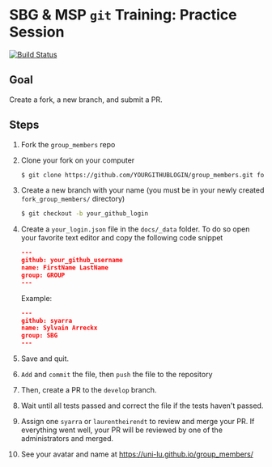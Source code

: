 # SBG & MSP `git` Training: Practice Session
[![Build Status](https://travis-ci.org/uni-lu/group_members.svg?branch=master)](https://travis-ci.org/uni-lu/group_members)

## Goal
Create a fork, a new branch, and submit a PR.

## Steps

1. Fork the `group_members` repo
2. Clone your fork on your computer
    ```sh
    $ git clone https://github.com/YOURGITHUBLOGIN/group_members.git fork_group_members
    ```

3. Create a new branch with your name (you must be in your newly created `fork_group_members/` directory)
    ```sh
    $ git checkout -b your_github_login
    ```

4. Create a `your_login.json` file in the `docs/_data` folder. To do so open your favorite text editor and copy the following code snippet
    ```json
    ---
    github: your_github_username
    name: FirstName LastName
    group: GROUP
    ---
    ```
    Example:
    ```json
    ---
    github: syarra
    name: Sylvain Arreckx
    group: SBG
    ---
    ```

5. Save and quit.

6. `Add` and `commit` the file, then `push` the file to the repository

7. Then, create a PR to the `develop` branch.

8. Wait until all tests passed and correct the file if the tests haven't passed.

9. Assign one `syarra` or `laurentheirendt` to review and merge your PR.
   If everything went well, your PR will be reviewed by one of the administrators and merged.

10. See your avatar and name at https://uni-lu.github.io/group_members/
